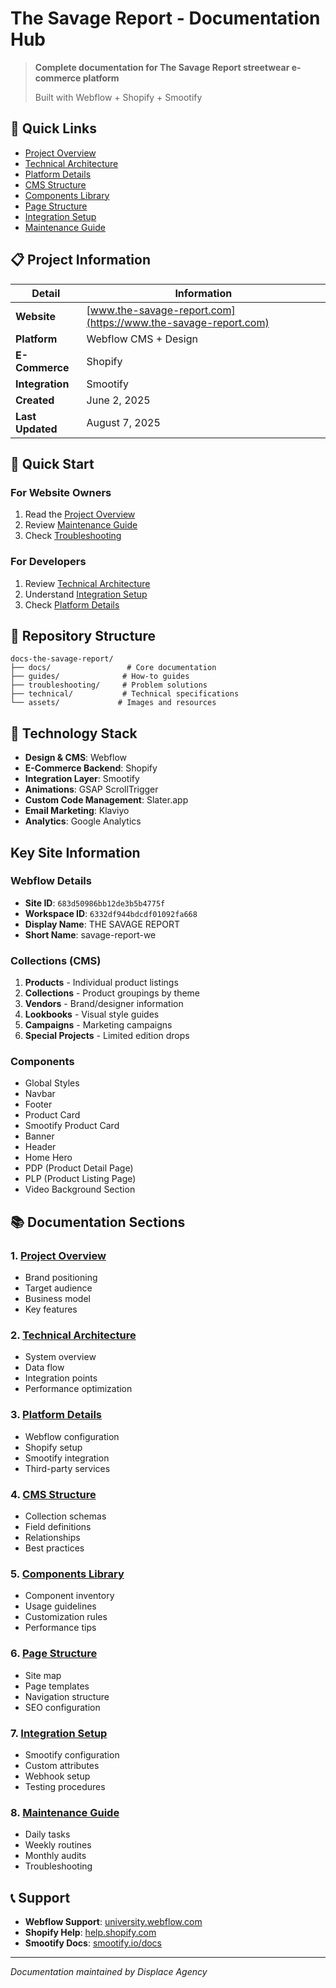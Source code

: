 # The Savage Report - Documentation Hub

> **Complete documentation for The Savage Report streetwear e-commerce platform**
> 
> Built with Webflow + Shopify + Smootify

## 🎯 Quick Links

- [Project Overview](./docs/01-project-overview.md)
- [Technical Architecture](./docs/02-technical-architecture.md)
- [Platform Details](./docs/03-platform-details.md)
- [CMS Structure](./docs/04-cms-structure.md)
- [Components Library](./docs/05-components-library.md)
- [Page Structure](./docs/06-page-structure.md)
- [Integration Setup](./docs/07-integration-setup.md)
- [Maintenance Guide](./docs/08-maintenance-guide.md)

## 📋 Project Information

| Detail | Information |
|--------|-------------|
| **Website** | [www.the-savage-report.com](https://www.the-savage-report.com) |
| **Platform** | Webflow CMS + Design |
| **E-Commerce** | Shopify |
| **Integration** | Smootify |
| **Created** | June 2, 2025 |
| **Last Updated** | August 7, 2025 |

## 🚀 Quick Start

### For Website Owners
1. Read the [Project Overview](./docs/01-project-overview.md)
2. Review [Maintenance Guide](./docs/08-maintenance-guide.md)
3. Check [Troubleshooting](./troubleshooting/common-issues.md)

### For Developers
1. Review [Technical Architecture](./docs/02-technical-architecture.md)
2. Understand [Integration Setup](./docs/07-integration-setup.md)
3. Check [Platform Details](./docs/03-platform-details.md)

## 📂 Repository Structure

```
docs-the-savage-report/
├── docs/                 # Core documentation
├── guides/              # How-to guides
├── troubleshooting/     # Problem solutions
├── technical/           # Technical specifications
└── assets/             # Images and resources
```

## 🔧 Technology Stack

- **Design & CMS**: Webflow
- **E-Commerce Backend**: Shopify
- **Integration Layer**: Smootify
- **Animations**: GSAP ScrollTrigger
- **Custom Code Management**: Slater.app
- **Email Marketing**: Klaviyo
- **Analytics**: Google Analytics

## Key Site Information

### Webflow Details
- **Site ID**: `683d50986bb12de3b5b4775f`
- **Workspace ID**: `6332df944bdcdf01092fa668`
- **Display Name**: THE SAVAGE REPORT
- **Short Name**: savage-report-we

### Collections (CMS)
1. **Products** - Individual product listings
2. **Collections** - Product groupings by theme
3. **Vendors** - Brand/designer information
4. **Lookbooks** - Visual style guides
5. **Campaigns** - Marketing campaigns
6. **Special Projects** - Limited edition drops

### Components
- Global Styles
- Navbar
- Footer
- Product Card
- Smootify Product Card
- Banner
- Header
- Home Hero
- PDP (Product Detail Page)
- PLP (Product Listing Page)
- Video Background Section

## 📚 Documentation Sections

### 1. [Project Overview](./docs/01-project-overview.md)
- Brand positioning
- Target audience
- Business model
- Key features

### 2. [Technical Architecture](./docs/02-technical-architecture.md)
- System overview
- Data flow
- Integration points
- Performance optimization

### 3. [Platform Details](./docs/03-platform-details.md)
- Webflow configuration
- Shopify setup
- Smootify integration
- Third-party services

### 4. [CMS Structure](./docs/04-cms-structure.md)
- Collection schemas
- Field definitions
- Relationships
- Best practices

### 5. [Components Library](./docs/05-components-library.md)
- Component inventory
- Usage guidelines
- Customization rules
- Performance tips

### 6. [Page Structure](./docs/06-page-structure.md)
- Site map
- Page templates
- Navigation structure
- SEO configuration

### 7. [Integration Setup](./docs/07-integration-setup.md)
- Smootify configuration
- Custom attributes
- Webhook setup
- Testing procedures

### 8. [Maintenance Guide](./docs/08-maintenance-guide.md)
- Daily tasks
- Weekly routines
- Monthly audits
- Troubleshooting

## 📞 Support

- **Webflow Support**: [university.webflow.com](https://university.webflow.com)
- **Shopify Help**: [help.shopify.com](https://help.shopify.com)
- **Smootify Docs**: [smootify.io/docs](https://smootify.io/docs)

---

*Documentation maintained by Displace Agency*